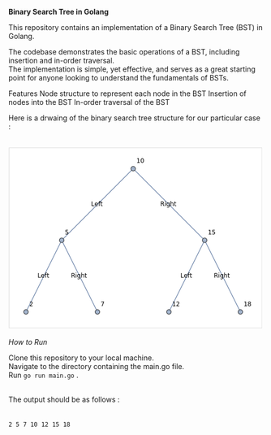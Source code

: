
**Binary Search Tree in Golang**

This repository contains an implementation of a Binary Search Tree (BST) in Golang.<br>

The codebase demonstrates the basic operations of a BST, including insertion and in-order traversal.<br>
The implementation is simple, yet effective, and serves as a great starting point for anyone looking to understand the fundamentals of BSTs.

Features
Node structure to represent each node in the BST
Insertion of nodes into the BST
In-order traversal of the BST

Here is a drwaing of the binary search tree structure  for our particular case :<br>
<br>

![Alt text](./binary_search_tree.png)

*How to Run*<br>

Clone this repository to your local machine.<br>
Navigate to the directory containing the main.go file.<br>
Run  `go run main.go` .<br>
<br>

The output should be as follows : <br> 
<br>

`2 5 7 10 12 15 18` 


